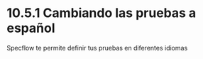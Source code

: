 # 10.5.1 Cambiando las pruebas a español

Specflow te permite definir tus pruebas en diferentes idiomas

